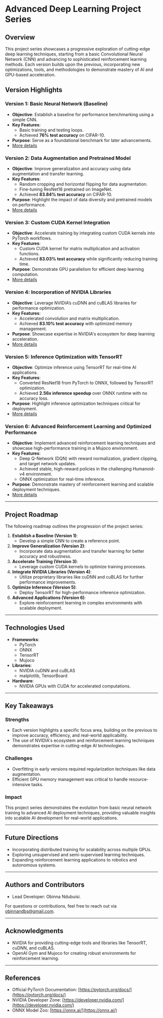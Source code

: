 # **Advanced Deep Learning Project Series**

## **Overview**

This project series showcases a progressive exploration of cutting-edge deep learning techniques, starting from a basic Convolutional Neural Network (CNN) and advancing to sophisticated reinforcement learning methods. Each version builds upon the previous, incorporating new optimizations, tools, and methodologies to demonstrate mastery of AI and GPU-based acceleration.

## **Version Highlights**

### **Version 1: Basic Neural Network (Baseline)**
- **Objective**: Establish a baseline for performance benchmarking using a simple CNN.
- **Key Features**:
  - Basic training and testing loops.
  - Achieved **76% test accuracy** on CIFAR-10.
- **Purpose**: Serve as a foundational benchmark for later advancements.
- [More details](./version_1/README.md)

### **Version 2: Data Augmentation and Pretrained Model**
- **Objective**: Improve generalization and accuracy using data augmentation and transfer learning.
- **Key Features**:
  - Random cropping and horizontal flipping for data augmentation.
  - Fine-tuning ResNet18 pretrained on ImageNet.
  - Achieved **83.84% test accuracy** on CIFAR-10.
- **Purpose**: Highlight the impact of data diversity and pretrained models on performance.
- [More details](./version_2/README.md)

### **Version 3: Custom CUDA Kernel Integration**
- **Objective**: Accelerate training by integrating custom CUDA kernels into PyTorch workflows.
- **Key Features**:
  - Custom CUDA kernel for matrix multiplication and activation functions.
  - Achieved **83.03% test accuracy** while significantly reducing training time.
- **Purpose**: Demonstrate GPU parallelism for efficient deep learning computation.
- [More details](./version_3/README.md)

### **Version 4: Incorporation of NVIDIA Libraries**
- **Objective**: Leverage NVIDIA’s cuDNN and cuBLAS libraries for performance optimization.
- **Key Features**:
  - Accelerated convolution and matrix multiplication.
  - Achieved **83.10% test accuracy** with optimized memory management.
- **Purpose**: Showcase expertise in NVIDIA's ecosystem for deep learning acceleration.
- [More details](./version_4/README.md)

### **Version 5: Inference Optimization with TensorRT**
- **Objective**: Optimize inference using TensorRT for real-time AI applications.
- **Key Features**:
  - Converted ResNet18 from PyTorch to ONNX, followed by TensorRT optimization.
  - Achieved **2.56x inference speedup** over ONNX runtime with no accuracy loss.
- **Purpose**: Highlight inference optimization techniques critical for deployment.
- [More details](./version_5/README.md)

### **Version 6: Advanced Reinforcement Learning and Optimized Performance**
- **Objective**: Implement advanced reinforcement learning techniques and showcase high-performance training in a Mujoco environment.
- **Key Features**:
  - Deep Q-Network (DQN) with reward normalization, gradient clipping, and target network updates.
  - Achieved stable, high-reward policies in the challenging Humanoid-v4 environment.
  - ONNX optimization for real-time inference.
- **Purpose**: Demonstrate mastery of reinforcement learning and scalable deployment techniques.
- [More details](./version_6/README.md)

---

## **Project Roadmap**

The following roadmap outlines the progression of the project series:
1. **Establish a Baseline (Version 1)**:
   - Develop a simple CNN to create a reference point.
2. **Improve Generalization (Version 2)**:
   - Incorporate data augmentation and transfer learning for better accuracy and robustness.
3. **Accelerate Training (Version 3)**:
   - Leverage custom CUDA kernels to optimize training processes.
4. **Integrate NVIDIA Libraries (Version 4)**:
   - Utilize proprietary libraries like cuDNN and cuBLAS for further performance improvements.
5. **Optimize Inference (Version 5)**:
   - Deploy TensorRT for high-performance inference optimization.
6. **Advanced Applications (Version 6)**:
   - Explore reinforcement learning in complex environments with scalable deployment.

---

## **Technologies Used**

- **Frameworks**:
  - PyTorch
  - ONNX
  - TensorRT
  - Mujoco
- **Libraries**:
  - NVIDIA cuDNN and cuBLAS
  - matplotlib, TensorBoard
- **Hardware**:
  - NVIDIA GPUs with CUDA for accelerated computations.

---

## **Key Takeaways**

### **Strengths**
- Each version highlights a specific focus area, building on the previous to improve accuracy, efficiency, and real-world applicability.
- The use of NVIDIA's ecosystem and reinforcement learning techniques demonstrates expertise in cutting-edge AI technologies.

### **Challenges**
- Overfitting in early versions required regularization techniques like data augmentation.
- Efficient GPU memory management was critical to handle resource-intensive tasks.

### **Impact**
This project series demonstrates the evolution from basic neural network training to advanced AI deployment techniques, providing valuable insights into scalable AI development for real-world applications.

---

## **Future Directions**
- Incorporating distributed training for scalability across multiple GPUs.
- Exploring unsupervised and semi-supervised learning techniques.
- Expanding reinforcement learning applications to robotics and autonomous systems.

---

## **Authors and Contributors**
- Lead Developer: Obinna Ndubuisi.

For questions or contributions, feel free to reach out via obinnandbs@gmail.com.

---

## **Acknowledgments**
- NVIDIA for providing cutting-edge tools and libraries like TensorRT, cuDNN, and cuBLAS.
- OpenAI Gym and Mujoco for creating robust environments for reinforcement learning.

---

## **References**
- Official PyTorch Documentation: [https://pytorch.org/docs/](https://pytorch.org/docs/)
- NVIDIA Developer Zone: [https://developer.nvidia.com/](https://developer.nvidia.com/)
- ONNX Model Zoo: [https://onnx.ai/](https://onnx.ai/)
